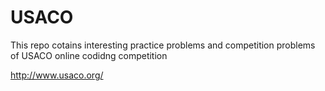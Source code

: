 USACO
=====
This repo cotains interesting practice problems and competition problems of USACO online codidng competition

http://www.usaco.org/
